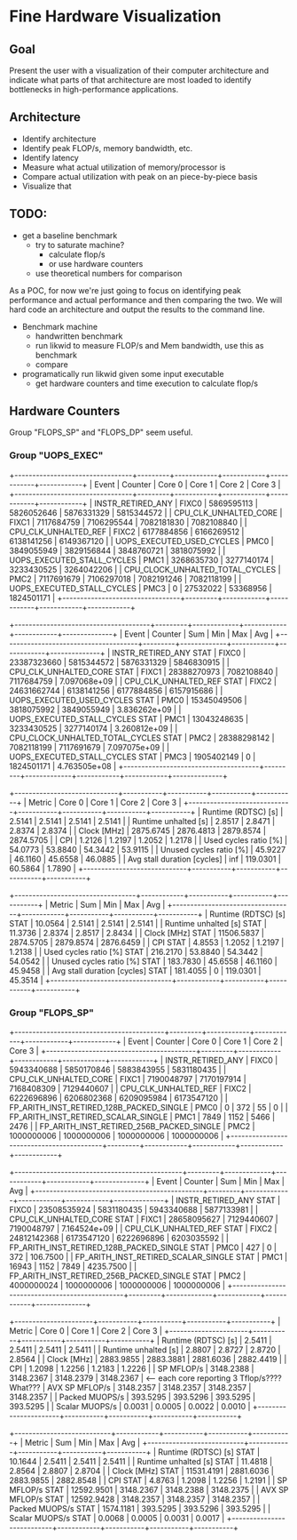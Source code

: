 # Fine Hardware Visualization
## Goal
Present the user with a visualization of their computer architecture and
indicate what parts of that architecture are most loaded to identify
bottlenecks in high-performance applications.

## Architecture
 - Identify architecture
 - Identify peak FLOP/s, memory bandwidth, etc.
 - Identify latency
 - Measure what actual utilization of memory/processor is
 - Compare actual utilization with peak on an piece-by-piece basis
 - Visualize that

## TODO:
 - get a baseline benchmark
   - try to saturate machine?
     - calculate flop/s
     - or use hardware counters
   - use theoretical numbers for comparison

As a POC, for now we're just going to focus on identifying peak performance and
actual performance and then comparing the two. We will hard code an
architecture and output the results to the command line. 

 - Benchmark machine
   - handwritten benchmark
   - run likwid to measure FLOP/s and Mem bandwidth, use this as benchmark
   - compare
 - programatically run likwid given some input executable
   - get hardware counters and time execution to calculate flop/s

## Hardware Counters
Group "FLOPS_SP" and "FLOPS_DP" seem useful.

### Group "UOPS_EXEC"
+---------------------------------+---------+------------+------------+------------+------------+
|              Event              | Counter |   Core 0   |   Core 1   |   Core 2   |   Core 3   |
+---------------------------------+---------+------------+------------+------------+------------+
|        INSTR_RETIRED_ANY        |  FIXC0  | 5869595113 | 5826052646 | 5876331329 | 5815344572 |
|      CPU_CLK_UNHALTED_CORE      |  FIXC1  | 7117684759 | 7106295544 | 7082181830 | 7082108840 |
|       CPU_CLK_UNHALTED_REF      |  FIXC2  | 6177884856 | 6166269512 | 6138141256 | 6149367120 |
|    UOPS_EXECUTED_USED_CYCLES    |   PMC0  | 3849055949 | 3829156844 | 3848760721 | 3818075992 |
|    UOPS_EXECUTED_STALL_CYCLES   |   PMC1  | 3268635730 | 3277140174 | 3233430525 | 3264042206 |
| CPU_CLOCK_UNHALTED_TOTAL_CYCLES |   PMC2  | 7117691679 | 7106297018 | 7082191246 | 7082118199 |
|    UOPS_EXECUTED_STALL_CYCLES   |   PMC3  |          0 |   27532022 |   53368956 | 1824501171 |
+---------------------------------+---------+------------+------------+------------+------------+

+--------------------------------------+---------+-------------+------------+------------+--------------+
|                 Event                | Counter |     Sum     |     Min    |     Max    |      Avg     |
+--------------------------------------+---------+-------------+------------+------------+--------------+
|        INSTR_RETIRED_ANY STAT        |  FIXC0  | 23387323660 | 5815344572 | 5876331329 |   5846830915 |
|      CPU_CLK_UNHALTED_CORE STAT      |  FIXC1  | 28388270973 | 7082108840 | 7117684759 | 7.097068e+09 |
|       CPU_CLK_UNHALTED_REF STAT      |  FIXC2  | 24631662744 | 6138141256 | 6177884856 |   6157915686 |
|    UOPS_EXECUTED_USED_CYCLES STAT    |   PMC0  | 15345049506 | 3818075992 | 3849055949 | 3.836262e+09 |
|    UOPS_EXECUTED_STALL_CYCLES STAT   |   PMC1  | 13043248635 | 3233430525 | 3277140174 | 3.260812e+09 |
| CPU_CLOCK_UNHALTED_TOTAL_CYCLES STAT |   PMC2  | 28388298142 | 7082118199 | 7117691679 | 7.097075e+09 |
|    UOPS_EXECUTED_STALL_CYCLES STAT   |   PMC3  |  1905402149 |          0 | 1824501171 | 4.763505e+08 |
+--------------------------------------+---------+-------------+------------+------------+--------------+

+-----------------------------+-----------+-----------+-----------+-----------+
|            Metric           |   Core 0  |   Core 1  |   Core 2  |   Core 3  |
+-----------------------------+-----------+-----------+-----------+-----------+
|     Runtime (RDTSC) [s]     |    2.5141 |    2.5141 |    2.5141 |    2.5141 |
|     Runtime unhalted [s]    |    2.8517 |    2.8471 |    2.8374 |    2.8374 |
|         Clock [MHz]         | 2875.6745 | 2876.4813 | 2879.8574 | 2874.5705 |
|             CPI             |    1.2126 |    1.2197 |    1.2052 |    1.2178 |
|    Used cycles ratio [%]    |   54.0773 |   53.8840 |   54.3442 |   53.9115 |
|   Unused cycles ratio [%]   |   45.9227 |   46.1160 |   45.6558 |   46.0885 |
| Avg stall duration [cycles] |    inf    |  119.0301 |   60.5864 |    1.7890 |
+-----------------------------+-----------+-----------+-----------+-----------+

+----------------------------------+------------+-----------+-----------+-----------+
|              Metric              |     Sum    |    Min    |    Max    |    Avg    |
+----------------------------------+------------+-----------+-----------+-----------+
|     Runtime (RDTSC) [s] STAT     |    10.0564 |    2.5141 |    2.5141 |    2.5141 |
|     Runtime unhalted [s] STAT    |    11.3736 |    2.8374 |    2.8517 |    2.8434 |
|         Clock [MHz] STAT         | 11506.5837 | 2874.5705 | 2879.8574 | 2876.6459 |
|             CPI STAT             |     4.8553 |    1.2052 |    1.2197 |    1.2138 |
|    Used cycles ratio [%] STAT    |   216.2170 |   53.8840 |   54.3442 |   54.0542 |
|   Unused cycles ratio [%] STAT   |   183.7830 |   45.6558 |   46.1160 |   45.9458 |
| Avg stall duration [cycles] STAT |   181.4055 |         0 |  119.0301 |   45.3514 |
+----------------------------------+------------+-----------+-----------+-----------+

### Group "FLOPS_SP"
+------------------------------------------+---------+------------+------------+------------+------------+
|                   Event                  | Counter |   Core 0   |   Core 1   |   Core 2   |   Core 3   |
+------------------------------------------+---------+------------+------------+------------+------------+
|             INSTR_RETIRED_ANY            |  FIXC0  | 5943340688 | 5850170846 | 5883843955 | 5831180435 |
|           CPU_CLK_UNHALTED_CORE          |  FIXC1  | 7190048797 | 7170197914 | 7168408309 | 7129440607 |
|           CPU_CLK_UNHALTED_REF           |  FIXC2  | 6222696896 | 6206802368 | 6209095984 | 6173547120 |
| FP_ARITH_INST_RETIRED_128B_PACKED_SINGLE |   PMC0  |          0 |        372 |         55 |          0 |
|    FP_ARITH_INST_RETIRED_SCALAR_SINGLE   |   PMC1  |       7849 |       1152 |       5466 |       2476 |
| FP_ARITH_INST_RETIRED_256B_PACKED_SINGLE |   PMC2  | 1000000006 | 1000000006 | 1000000006 | 1000000006 |
+------------------------------------------+---------+------------+------------+------------+------------+

+-----------------------------------------------+---------+-------------+------------+------------+--------------+
|                     Event                     | Counter |     Sum     |     Min    |     Max    |      Avg     |
+-----------------------------------------------+---------+-------------+------------+------------+--------------+
|             INSTR_RETIRED_ANY STAT            |  FIXC0  | 23508535924 | 5831180435 | 5943340688 |   5877133981 |
|           CPU_CLK_UNHALTED_CORE STAT          |  FIXC1  | 28658095627 | 7129440607 | 7190048797 | 7.164524e+09 |
|           CPU_CLK_UNHALTED_REF STAT           |  FIXC2  | 24812142368 | 6173547120 | 6222696896 |   6203035592 |
| FP_ARITH_INST_RETIRED_128B_PACKED_SINGLE STAT |   PMC0  |         427 |          0 |        372 |     106.7500 |
|    FP_ARITH_INST_RETIRED_SCALAR_SINGLE STAT   |   PMC1  |       16943 |       1152 |       7849 |    4235.7500 |
| FP_ARITH_INST_RETIRED_256B_PACKED_SINGLE STAT |   PMC2  |  4000000024 | 1000000006 | 1000000006 |   1000000006 |
+-----------------------------------------------+---------+-------------+------------+------------+--------------+

+----------------------+-----------+-----------+-----------+-----------+
|        Metric        |   Core 0  |   Core 1  |   Core 2  |   Core 3  |
+----------------------+-----------+-----------+-----------+-----------+
|  Runtime (RDTSC) [s] |    2.5411 |    2.5411 |    2.5411 |    2.5411 |
| Runtime unhalted [s] |    2.8807 |    2.8727 |    2.8720 |    2.8564 |
|      Clock [MHz]     | 2883.9855 | 2883.3881 | 2881.6036 | 2882.4419 |
|          CPI         |    1.2098 |    1.2256 |    1.2183 |    1.2226 |
|      SP MFLOP/s      | 3148.2388 | 3148.2367 | 3148.2379 | 3148.2367 | <-- each core reporting 3 Tflop/s???? What???
|    AVX SP MFLOP/s    | 3148.2357 | 3148.2357 | 3148.2357 | 3148.2357 |
|    Packed MUOPS/s    |  393.5295 |  393.5296 |  393.5295 |  393.5295 |
|    Scalar MUOPS/s    |    0.0031 |    0.0005 |    0.0022 |    0.0010 |
+----------------------+-----------+-----------+-----------+-----------+

+---------------------------+------------+-----------+-----------+-----------+
|           Metric          |     Sum    |    Min    |    Max    |    Avg    |
+---------------------------+------------+-----------+-----------+-----------+
|  Runtime (RDTSC) [s] STAT |    10.1644 |    2.5411 |    2.5411 |    2.5411 |
| Runtime unhalted [s] STAT |    11.4818 |    2.8564 |    2.8807 |    2.8704 |
|      Clock [MHz] STAT     | 11531.4191 | 2881.6036 | 2883.9855 | 2882.8548 |
|          CPI STAT         |     4.8763 |    1.2098 |    1.2256 |    1.2191 |
|      SP MFLOP/s STAT      | 12592.9501 | 3148.2367 | 3148.2388 | 3148.2375 |
|    AVX SP MFLOP/s STAT    | 12592.9428 | 3148.2357 | 3148.2357 | 3148.2357 |
|    Packed MUOPS/s STAT    |  1574.1181 |  393.5295 |  393.5296 |  393.5295 |
|    Scalar MUOPS/s STAT    |     0.0068 |    0.0005 |    0.0031 |    0.0017 |
+---------------------------+------------+-----------+-----------+-----------+

